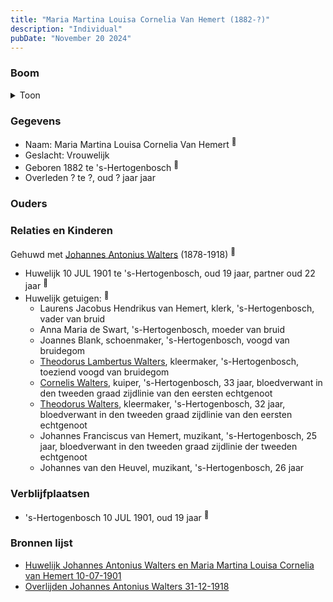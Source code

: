 ```yaml
---
title: "Maria Martina Louisa Cornelia Van Hemert (1882-?)"
description: "Individual"
pubDate: "November 20 2024"
---
```


### Boom
<details><summary>Toon</summary>

![test](https://www.plantuml.com/plantuml/svg/dP9DRy8m38Rl-HKM73WXjQlG05MCZy4OOj8EOpiYj_Ler3H1SIg4KF_xmjV6OTfXbyYo_Rv-R6N83gshIYMua7gB5aj8C2qsrbGwcnXbB3YBcds9j1Evp0XIQLD5vvZAhTj3IML2biyfTcJ9kFsMn8rhgf0P3W80niPcPDzocHQQcEEuHAa70uX4BKGBNa-ZM8YpfF62LYBurqcDi3ILP8I9iPgKpx-ZXZcLP5q3aE4v2C8WW6_FvcmyZQQH7tpubAIo6k9-Wib-dHZd5FK747QxTz3YzjnRc0tfn72QttHpKIcrHfsjKskO4-EPlUm17ewu5yQ5oL7x0eoqCrfM31-e_1tu2XNqkW3DQJJhpCP_m7HWj7hoIFVTVo158JnE9n3smb_KzHKrxkyeowJU77SFOB5QUaKGda1d7jIxD9NSv6vFIfcTXwt5vQhjzgL3N3RwIOWXwSp_eoy0)
</details>

### Gegevens
- Naam: Maria Martina Louisa Cornelia Van Hemert <sup><a href="../s00132/" style="text-decoration:none" title="Huwelijk Johannes Antonius Walters en Maria Martina Louisa Cornelia van Hemert 10-07-1901">:link:</a></sup>
- Geslacht: Vrouwelijk
- Geboren 1882 te 's-Hertogenbosch <sup><a href="../s00132/" style="text-decoration:none" title="Huwelijk Johannes Antonius Walters en Maria Martina Louisa Cornelia van Hemert 10-07-1901">:link:</a></sup>
- Overleden ? te ?, oud ? jaar jaar 

### Ouders

### Relaties en Kinderen

Gehuwd met [Johannes Antonius Walters](../i00098/) (1878-1918) <sup><a href="../s00132/" style="text-decoration:none" title="Huwelijk Johannes Antonius Walters en Maria Martina Louisa Cornelia van Hemert 10-07-1901">:link:</a></sup>
- Huwelijk 10 JUL 1901 te 's-Hertogenbosch, oud 19 jaar, partner oud 22 jaar <sup><a href="../s00132/" style="text-decoration:none" title="Huwelijk Johannes Antonius Walters en Maria Martina Louisa Cornelia van Hemert 10-07-1901">:link:</a></sup>
- Huwelijk getuigen:  <sup><a href="../s00132/" style="text-decoration:none" title="Huwelijk Johannes Antonius Walters en Maria Martina Louisa Cornelia van Hemert 10-07-1901">:link:</a></sup>
  - Laurens Jacobus Hendrikus van Hemert, klerk, \'s-Hertogenbosch, vader van bruid
  - Anna Maria de Swart, \'s-Hertogenbosch, moeder van bruid
  - Joannes Blank, schoenmaker, \'s-Hertogenbosch, voogd van bruidegom
  - [Theodorus Lambertus Walters](../i00107/), kleermaker, \'s-Hertogenbosch, toeziend voogd van bruidegom
  - [Cornelis Walters](../i00094/), kuiper, \'s-Hertogenbosch, 33 jaar, bloedverwant in den tweeden graad zijdlinie van den eersten echtgenoot
  - [Theodorus Walters](../i00075/), kleermaker, \'s-Hertogenbosch, 32 jaar, bloedverwant in den tweeden graad zijdlinie van den eersten echtgenoot
  - Johannes Franciscus van Hemert, muzikant, \'s-Hertogenbosch, 25 jaar, bloedverwant in den tweeden graad zijdlinie der tweeden echtgenoot
  - Johannes van den Heuvel, muzikant, \'s-Hertogenbosch, 26 jaar

### Verblijfplaatsen
- 's-Hertogenbosch  10 JUL 1901, oud 19 jaar  <sup><a href="../s00132/" style="text-decoration:none" title="Huwelijk Johannes Antonius Walters en Maria Martina Louisa Cornelia van Hemert 10-07-1901">:link:</a></sup>

### Bronnen lijst
- [Huwelijk Johannes Antonius Walters en Maria Martina Louisa Cornelia van Hemert 10-07-1901](../s00132/)
- [Overlijden Johannes Antonius Walters 31-12-1918](../s00133/)